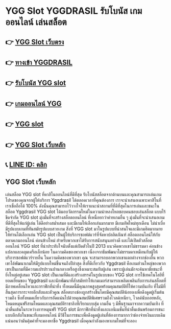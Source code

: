 # YGG Slot YGGDRASIL รับโบนัส เกมออนไลน์ เล่นสล็อต

## 👉 [YGG Slot เว็บตรง](https://ambking.io)
## 👉 [ทางเข้า YGGDRASIL](https://ambking.io)
## 👉 [รับโบนัส YGG slot](https://ambking.io)
## 👉 [เกมออนไลน์ YGG](https://ambking.io)
## 👉 [YGG slot ](https://ambking.io)
## 👉 [YGG Slot เว็บหลัก](https://ambking.io)
## 📞 [LINE ID: คลิก](https://ambking.io)

## YGG Slot เว็บหลัก
เล่นสล็อต YGG slot ที่คาสิโนออนไลน์ที่ดีที่สุด รับโบนัสสล็อตจากด้านบนและคุณสามารถเล่นเกมโปรดของคุณจากผู้ให้บริการ Yggdrasil ได้ตลอดเวลาที่คุณต้องการ เราจะนำเสนอเฉพาะคาสิโนที่เราเชื่อถือได้ 100% ดังนั้นคุณสามารถไว้วางใจให้เราแนะนำสถานที่ที่ดีที่สุดในการเล่นและชนะในสล็อต Yggdrasil
YGG slot ได้มอบวัตกรรมใหม่ในความน่าหลงใหลชอบคนชอบเล่นสล็อต แบบไร้ขีดจำกัด YGG slot มุ่งมั่นที่จะสร้างสล็อตออนไลน์ ที่เหนื่อยกว่าค่ายเกมอื่น ๆ มุ่งมั่นที่จะนำเสนอเกมที่ดีที่สุดให้แก่ผู้เล่น ได้ดีอย่างสม่ำเสมอ และมีเกมให้เลือกเล่นมากมาย มีเกมอัพใหม่ทุกเดือน ไม่น่าเบื่อ มีรูปแบบเกมที่ทันสมัยรูปแบบสวยงาม สิ่งที่ YGG slot มาในรูปแบบที่น่าสนใจและมีเกมฮิตมากมายให้ท่านได้เลือกเล่น
YGG slot เป็นผู้ให้บริการซอฟต์แวร์ที่จัดหาปลลิตภัณฑ์ สล็อตออนไลน์ให้กับตลาดเกมออนไลน์ ค่อนข้างใหม่ สำหรับพวกเขาได้รับการสนับสนุนอย่างดี และได้เปิดตัวสล็อตออนไลน์ YGG slot ที่น่าประทับใจนับตั้งแต่เปิดตัวในปี 2013 แนวคิดพวกเขาไม่ธรรมดา ค่อนข้างแปลกและคลุมเครือเล็กน้อย ในความคิดของพวกเขา เนื่องจากธีมพัฒนาไม่ธรรมดาเหมือนกับผู้ให้บริการซอฟต์แวร์รายอื่น ในความคิดของพวกเขา คุณ จะสามารถบอกพวกเขาแตกต่างจากช่องอื่น พวกเขาได้พัฒนาเกมให้มีรูปแบบใหม่ขึ้นจนถึงปีล่าสุด สิ่งที่ดีเกี่ยวกับ Yggdrasil คือเกมส่วนใหญ่ของพวกเขาเป็นเกมที่มีความแปรปรวนปานกลางหรือสูงซึ่งเหมาะสมกับผู้เล่น เพราะผู้เล่นมักจะค้นหาชัยชนะที่ยิ่งใหญ่อยู่เสมอ YGG slot เป็นเกมที่ดีและสร้างสรรค์ในรูปแบบของ YGG slot 
การใช้เทคโนโลยีที่ยอดเยี่ยมของ Yggdrasil และนักพัฒนาที่ล้ำสมัยทำให้เกมเมอร์สามารถเพลิดเพลินกับการเล่นสล็อตที่มีภาพเคลื่อนไหวและกราฟิกที่น่าทึ่ง ทั้งหมดนี้มีคุณภาพสูงสุดพร้อมคุณสมบัติที่ให้ความบันเทิง ที่ไม่มีที่สิ้นสุดการกระจายลึกลับและตัวคูณ สล็อตบางช่องถูกสร้างขึ้นโดยมีคุณสมบัติน้อยลงเพื่อดึงดูดผู้เริ่มต้นรวมถึง ซึ่งทั้งหมดเกี่ยวกับการอัดแน่นไปด้วยคุณสมบัติพิเศษรวมถึงไวลด์เหนียว, ไวลด์นับถอยหลัง, โหมดหมุนฟรีสามโหมดและคุณสมบัติราชาลิงที่เรียกแบบสุ่ม
เกมอื่น ๆ มีพื้นฐานมาจากความบันเทิง ที่น่าตื่นเต้นในระหว่างการหมุนฟรี YGG slot มีกราฟิกที่น่าทึ่งและแอนิเมชั่นที่น่าตื่นเต้นพร้อมการชนะแบบลึกลับในขณะที่เกมออนไลน์ มีวิธีในการชนะเพื่อดึงดูดผู้เล่นที่ต้องการมากกว่าช่องจ่ายเงินแบบเดิม แน่นอนว่ามันคุ้มค่าที่จะมองหาชื่อ Yggdrasil เมื่อคุณกำลังมองหาเกมใหม่ที่จะลอง






